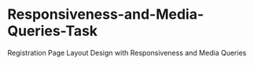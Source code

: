 # Responsiveness-and-Media-Queries-Task
Registration Page Layout Design with Responsiveness and Media Queries
